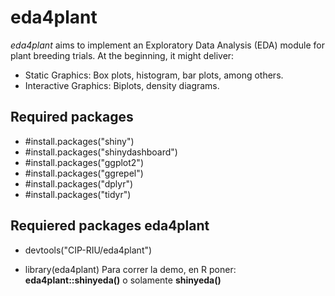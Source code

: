 # eda4plant

*eda4plant* aims to implement an Exploratory Data Analysis (EDA) module for plant breeding trials. At the beginning, it might deliver:

- Static Graphics: Box plots, histogram, bar plots, among others. 
- Interactive Graphics: Biplots, density diagrams.

## Required packages
- #install.packages("shiny")
- #install.packages("shinydashboard")
- #install.packages("ggplot2")
- #install.packages("ggrepel")
- #install.packages("dplyr")
- #install.packages("tidyr")

## Requiered packages eda4plant
- devtools("CIP-RIU/eda4plant")


- library(eda4plant)
Para correr la demo, en R poner: **eda4plant::shinyeda()** o solamente **shinyeda()**
